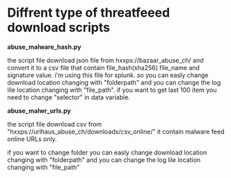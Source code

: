 # Diffrent type of threatfeeed download scripts

<p><b>abuse_malware_hash.py</b></p>
<p></p>
<p>the script file download  json file from hxxps://bazaar_abuse_ch/  and convert it to a csv file that contain file_hash(sha256) file_name and signature value.  i'm using this file for splunk. so  you can easly change  download location  changing with "folderpath" and you can change the log lile location changing with "file_path". if you want to get last 100 item you need to change "selector" in data variable.</p>


<p><b>abuse_malwr_urls.py</b></p>

<p>the script file download csv from "hxxps://urlhaus_abuse_ch/downloads/csv_online/"  it contain malware feed online URLs only. </p>
<p>if you want to change folder you can easly change  download location  changing with "folderpath" and you can change the log lile location changing with "file_path" <p>
  
  
